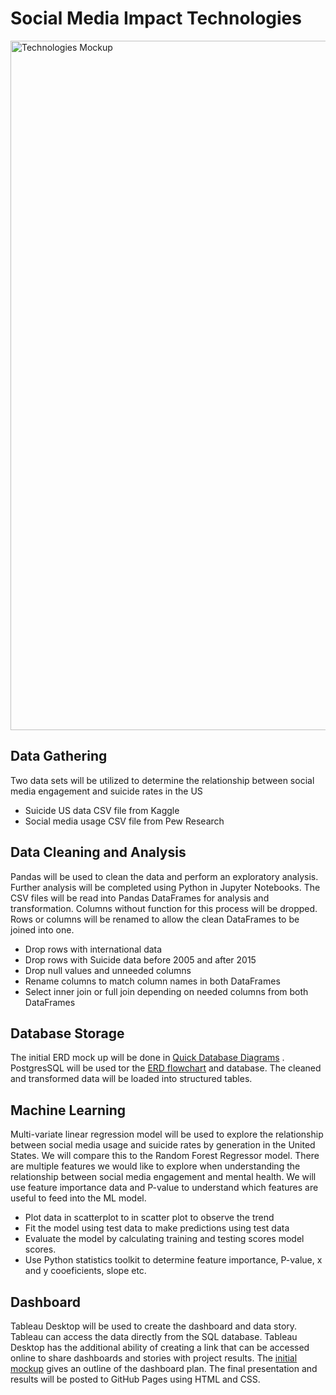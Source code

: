 # Social Media Impact Technologies 

<img width="1103" alt="Technologies Mockup" src="https://user-images.githubusercontent.com/37478490/158917380-192e46f0-6b5a-4af1-a7b2-7bffaba6d20d.png">

## Data Gathering
Two data sets will be utilized to determine the relationship between social media engagement and suicide rates in the US 
* Suicide US data CSV file from Kaggle
* Social media usage CSV file from Pew Research


## Data Cleaning and Analysis
Pandas will be used to clean the data and perform an exploratory analysis. Further analysis will be completed using Python in Jupyter Notebooks. The CSV files will be read into Pandas DataFrames for analysis and transformation.  Columns without function for this process will be dropped.  Rows or columns will be renamed to allow the clean DataFrames to be joined into one.
* Drop rows with international data
* Drop rows with Suicide data before 2005 and after 2015
* Drop null values and unneeded columns
* Rename columns to match column names in both DataFrames
* Select inner join or full join depending on needed columns from both DataFrames

## Database Storage
The initial ERD mock up will be done in [Quick Database Diagrams](https://app.quickdatabasediagrams.com/#/) .  PostgresSQL will be used tor the [ERD flowchart](https://github.com/NensiH/Social_media_impact/blob/main/Mockups/ERD_mockup.PNG) and database.  The cleaned and transformed data will be loaded into structured tables.

## Machine Learning
Multi-variate linear regression model will be used to explore the relationship between social media usage and suicide rates by generation in the United States. We will compare this to the Random Forest Regressor model. 
There are multiple features we would like to explore when understanding the relationship between social media engagement and mental health.  We will use feature importance data and P-value to understand which features are useful to feed into the ML model.  
* Plot data in scatterplot to in scatter plot to observe the trend
* Fit the model using test data to make predictions using test data
* Evaluate the model by calculating training and testing scores model scores.  
* Use Python statistics toolkit to determine feature importance, P-value, x and y cooeficients, slope etc.
 
## Dashboard
Tableau Desktop will be used to create the dashboard and data story. Tableau can access the data directly from the SQL database.  Tableau Desktop has the additional ability of creating a link that can be accessed online to share dashboards and stories with project results.  The [initial mockup](https://github.com/NensiH/Social_media_impact/blob/main/Mockups/Storyboard_template_final_project_UT_Austin_class.pdf) gives an outline of the dashboard plan.  The final presentation and results will be posted to GitHub Pages using HTML and CSS.

